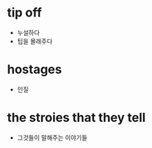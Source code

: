 #  tip off

- 누설하다
-  팁을 몰래주다

# hostages

- 인질

# the stroies that they tell

- 그것들이 말해주는 이야기들 




